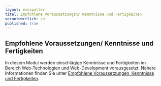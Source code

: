 ```yaml
---
layout: einspalter
titel: Empfohlene Voraussetzungen/ Kenntnisse und Fertigkeiten
verantwortlich: cn
published: true
---
```


## Empfohlene Voraussetzungen/ Kenntnisse und Fertigkeiten

In diesem Modul werden einschlägige Kenntnisse und Fertigkeiten im Bereich Web-Technologien und Web-Development vorausgesetzt. Nähere Informationen finden Sie unter [Empfohlene Voraussetzungen, Kenntnisse und Fertigkeiten](/mi-master-wtw/empfohlene-voraussetzungen/).